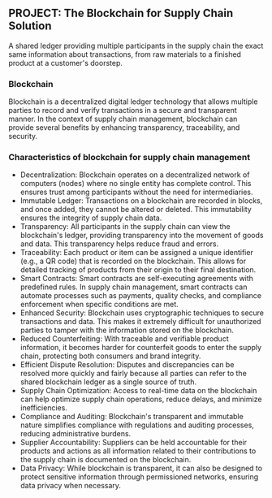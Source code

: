 ## PROJECT: The Blockchain for Supply Chain Solution
A shared ledger providing multiple participants in the supply chain the exact same information about transactions, 
from raw materials to a finished product at a customer's doorstep.

### Blockchain
Blockchain is a decentralized digital ledger technology that allows multiple parties to record and verify transactions in a secure and transparent manner. 
In the context of supply chain management, blockchain can provide several benefits by enhancing transparency, traceability, and security. 

### Characteristics of blockchain for supply chain management

- Decentralization: Blockchain operates on a decentralized network of computers (nodes) where no single entity has complete control. This ensures trust among participants without the need for intermediaries.
- Immutable Ledger: Transactions on a blockchain are recorded in blocks, and once added, they cannot be altered or deleted. This immutability ensures the integrity of supply chain data.
- Transparency: All participants in the supply chain can view the blockchain's ledger, providing transparency into the movement of goods and data. This transparency helps reduce fraud and errors.
- Traceability: Each product or item can be assigned a unique identifier (e.g., a QR code) that is recorded on the blockchain. This allows for detailed tracking of products from their origin to their final destination.
- Smart Contracts: Smart contracts are self-executing agreements with predefined rules. In supply chain management, smart contracts can automate processes such as payments, quality checks, and compliance enforcement when specific conditions are met.
- Enhanced Security: Blockchain uses cryptographic techniques to secure transactions and data. This makes it extremely difficult for unauthorized parties to tamper with the information stored on the blockchain.
- Reduced Counterfeiting: With traceable and verifiable product information, it becomes harder for counterfeit goods to enter the supply chain, protecting both consumers and brand integrity.
- Efficient Dispute Resolution: Disputes and discrepancies can be resolved more quickly and fairly because all parties can refer to the shared blockchain ledger as a single source of truth.
- Supply Chain Optimization: Access to real-time data on the blockchain can help optimize supply chain operations, reduce delays, and minimize inefficiencies.
- Compliance and Auditing: Blockchain's transparent and immutable nature simplifies compliance with regulations and auditing processes, reducing administrative burdens.
- Supplier Accountability: Suppliers can be held accountable for their products and actions as all information related to their contributions to the supply chain is documented on the blockchain.
- Data Privacy: While blockchain is transparent, it can also be designed to protect sensitive information through permissioned networks, ensuring data privacy when necessary.

